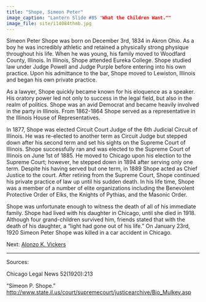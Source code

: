 ```yaml
---
title: "Shope, Simeon Peter"
image_caption: "Lantern Slide #85 "What the Children Want.""
image_file: site/i14084thmb.jpg
---
```


Simeon Peter Shope was born on December 3rd, 1834 in Akron Ohio. As a boy he was incredibly athletic and retained a physically strong physique throughout his life. When he was young, his family moved to Woodfard County, Illinois. In Illinois, Shope attended Eureka College. Shope studied law under Judge Powell and Judge Purple before entering into his own practice. Upon his admittance to the bar, Shope moved to Lewiston, Illinois and began his own private practice.

As a lawyer, Shope quickly became known for his eloquence as a speaker. His oratory power led not only to success in the legal field, but also in the realm of politics. Shope was an avid Democrat and became heavily involved in the party in Illinois. From 1862-1864 Shope served as a representative in the Illinois House of Representatives.

In 1877, Shope was elected Circuit Court Judge of the 6th Judicial Circuit of Illinois. He was re-elected to another term as Circuit Judge but stepped down after his second term and set his sights on the Supreme Court of Illinois. Shope successfully ran and was elected to the Supreme Court of Illinois on June 1st of 1885. He moved to Chicago upon his election to the Supreme Court; however, he stepped down in 1894 after serving only one term. Despite his having served but one term, in 1889 Shope acted as Chief Justice to the court. After retiring from the Supreme Court, Shope continued his private practice of law up until his sudden death. In his life time, Shope was a member of a number of elite organizations including the Benevolent Protective Order of Elks, the Knights of Pythias, and the Masonic Order.

Shope was unfortunate enough to witness the death of all of his immediate family. Shope had lived with his daughter in Chicago, until she died in 1918. Although four grand-children survived him, friends stated that with the death of his daughter, a “light had gone out of his life.” On January 23rd, 1920 Simeon Peter Shope was killed in a car accident in Chicago.

Next:  [Alonzo K. Vickers](/legal/judges/alonzokvickers/)

---
Sources:

Chicago Legal News 52(1920):213

“Simeon P. Shope.” http://www.state.il.us/court/supremecourt/justicearchive/Bio_Mulkey.asp
